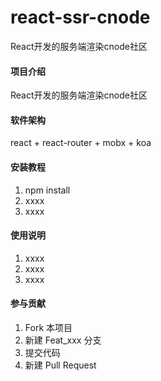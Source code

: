 # react-ssr-cnode
React开发的服务端渲染cnode社区

#### 项目介绍
React开发的服务端渲染cnode社区

#### 软件架构
react + react-router + mobx + koa

#### 安装教程

1. npm install
2. xxxx
3. xxxx

#### 使用说明

1. xxxx
2. xxxx
3. xxxx

#### 参与贡献

1. Fork 本项目
2. 新建 Feat_xxx 分支
3. 提交代码
4. 新建 Pull Request
